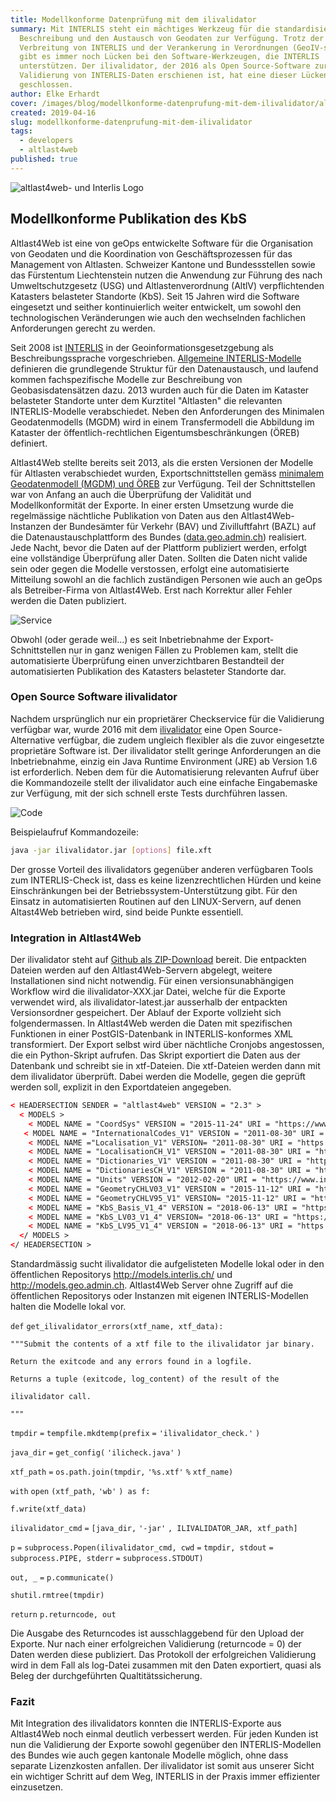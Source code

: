 ```yaml
---
title: Modellkonforme Datenprüfung mit dem ilivalidator
summary: Mit INTERLIS steht ein mächtiges Werkzeug für die standardisierte
  Beschreibung und den Austausch von Geodaten zur Verfügung. Trotz der weiten
  Verbreitung von INTERLIS und der Verankerung in Verordnungen (GeoIV-swisstopo)
  gibt es immer noch Lücken bei den Software-Werkzeugen, die INTERLIS
  unterstützen. Der ilivalidator, der 2016 als Open Source-Software zur
  Validierung von INTERLIS-Daten erschienen ist, hat eine dieser Lücken
  geschlossen.
author: Elke Erhardt
cover: /images/blog/modellkonforme-datenprufung-mit-dem-ilivalidator/altlast4web_0.png
created: 2019-04-16
slug: modellkonforme-datenprufung-mit-dem-ilivalidator
tags:
  - developers
  - altlast4web
published: true
---
```

![](/images/blog/modellkonforme-datenprufung-mit-dem-ilivalidator/altlast4web%20_%20Interlis_0.png "altlast4web- und Interlis Logo")

## Modellkonforme Publikation des KbS

Altlast4Web ist eine von geOps entwickelte Software für die Organisation von Geodaten und die Koordination von Geschäftsprozessen für das Management von Altlasten. Schweizer Kantone und Bundessstellen sowie das Fürstentum Liechtenstein nutzen die Anwendung zur Führung des nach Umweltschutzgesetz (USG) und Altlastenverordnung (AltlV) verpflichtenden Katasters belasteter Standorte (KbS). Seit 15 Jahren wird die Software eingesetzt und seither kontinuierlich weiter entwickelt, um sowohl den technologischen Veränderungen wie auch den wechselnden fachlichen Anforderungen gerecht zu werden.

Seit 2008 ist [INTERLIS](https://www.interlis.ch/) in der Geoinformationsgesetzgebung als Beschreibungssprache vorgeschrieben. [Allgemeine INTERLIS-Modelle](http://models.geo.admin.ch/BAFU/) definieren die grundlegende Struktur für den Datenaustausch, und laufend kommen fachspezifische Modelle zur Beschreibung von Geobasisdatensätzen dazu. 2013 wurden auch für die Daten im Kataster belasteter Standorte unter dem Kurztitel "Altlasten" die relevanten INTERLIS-Modelle verabschiedet. Neben den Anforderungen des Minimalen Geodatenmodells (MGDM) wird in einem Transfermodell die Abbildung im Kataster der öffentlich-rechtlichen Eigentumsbeschränkungen (ÖREB) definiert.

Altlast4Web stellte bereits seit 2013, als die ersten Versionen der Modelle für Altlasten verabschiedet wurden, Exportschnittstellen gemäss [minimalem Geodatenmodell (MGDM) und ÖREB](https://www.bafu.admin.ch/bafu/de/home/zustand/daten/geodatenmodelle/altlasten--geodatenmodelle.html) zur Verfügung. Teil der Schnittstellen war von Anfang an auch die Überprüfung der Validität und Modellkonformität der Exporte. In einer ersten Umsetzung wurde die regelmässige nächtliche Publikation von Daten aus den Altlast4Web-Instanzen der Bundesämter für Verkehr (BAV) und Zivilluftfahrt (BAZL) auf die Datenaustauschplattform des Bundes ([data.geo.admin.ch](https://data.geo.admin.ch/)) realisiert. Jede Nacht, bevor die Daten auf der Plattform publiziert werden, erfolgt eine vollständige Überprüfung aller Daten. Sollten die Daten nicht valide sein oder gegen die Modelle verstossen, erfolgt eine automatisierte Mitteilung sowohl an die fachlich zuständigen Personen wie auch an geOps als Betreiber-Firma von Altlast4Web. Erst nach Korrektur aller Fehler werden die Daten publiziert.

![](/images/blog/modellkonforme-datenprufung-mit-dem-ilivalidator/service.png "Service")

Obwohl (oder gerade weil...) es seit Inbetriebnahme der Export-Schnittstellen nur in ganz wenigen Fällen zu Problemen kam, stellt die automatisierte Überprüfung einen unverzichtbaren Bestandteil der automatisierten Publikation des Katasters belasteter Standorte dar.

### Open Source Software ilivalidator

Nachdem ursprünglich nur ein proprietärer Checkservice für die Validierung verfügbar war, wurde 2016 mit dem [ilivalidator](https://github.com/claeis/ilivalidator) eine Open Source-Alternative verfügbar, die zudem ungleich flexibler als die zuvor eingesetzte proprietäre Software ist. Der ilivalidator stellt geringe Anforderungen an die Inbetriebnahme, einzig ein Java Runtime Environment (JRE) ab Version 1.6 ist erforderlich. Neben dem für die Automatisierung relevanten Aufruf über die Kommandozeile stellt der ilivalidator auch eine einfache Eingabemaske zur Verfügung, mit der sich schnell erste Tests durchführen lassen.

![](/images/blog/modellkonforme-datenprufung-mit-dem-ilivalidator/code.png "Code")

Beispielaufruf Kommandozeile:

```bash
java -jar ilivalidator.jar [options] file.xft  
```

Der grosse Vorteil des ilivalidators gegenüber anderen verfügbaren Tools zum INTERLIS-Check ist, dass es keine lizenzrechtlichen Hürden und keine Einschränkungen bei der Betriebssystem-Unterstützung gibt. Für den Einsatz in automatisierten Routinen auf den LINUX-Servern, auf denen Altast4Web betrieben wird, sind beide Punkte essentiell.

### Integration in Altlast4Web

Der ilivalidator steht auf [Github als ZIP-Download](https://github.com/claeis/ilivalidator/releases) bereit. Die entpackten Dateien werden auf den Altlast4Web-Servern abgelegt, weitere Installationen sind nicht notwendig. Für einen versionsunabhängigen Workflow wird die ilivalidator-XXX.jar Datei, welche für die Exporte verwendet wird, als ilivalidator-latest.jar ausserhalb der entpackten Versionsordner gespeichert. Der Ablauf der Exporte vollzieht sich folgendermassen. In Altlast4Web werden die Daten mit spezifischen Funktionen in einer PostGIS-Datenbank in INTERLIS-konformes XML transformiert. Der Export selbst wird über nächtliche Cronjobs angestossen, die ein Python-Skript aufrufen. Das Skript exportiert die Daten aus der Datenbank und schreibt sie in xtf-Dateien. Die xtf-Dateien werden dann mit dem ilivalidator überprüft. Dabei werden die Modelle, gegen die geprüft werden soll, explizit in den Exportdateien angegeben.

```xml
< HEADERSECTION SENDER = "altlast4web" VERSION = "2.3" >
  < MODELS >
    < MODEL NAME = "CoordSys" VERSION = "2015-11-24" URI = "https://www.interlis.ch/models" />
   < MODEL NAME = "InternationalCodes_V1" VERSION = "2011-08-30" URI = "https://www.geo.admin.ch" />
    < MODEL NAME ="Localisation_V1" VERSION= "2011-08-30" URI = "https://www.geo.admin.ch" />
    < MODEL NAME = "LocalisationCH_V1" VERSION = "2011-08-30" URI = "https://www.geo.admin.ch" />
    < MODEL NAME = "Dictionaries_V1" VERSION = "2011-08-30" URI = "https://www.geo.admin.ch" />
    < MODEL NAME = "DictionariesCH_V1" VERSION = "2011-08-30" URI = "https://www.geo.admin.ch" />
    < MODEL NAME = "Units" VERSION = "2012-02-20" URI = "https://www.interlis.ch/models" />
    < MODEL NAME = "GeometryCHLV03_V1" VERSION = "2015-11-12" URI = "https://www.geo.admin.ch" />
    < MODEL NAME = "GeometryCHLV95_V1" VERSION= "2015-11-12" URI = "https://www.geo.admin.ch" />
    < MODEL NAME = "KbS_Basis_V1_4" VERSION = "2018-06-13" URI = "https://models.geo.admin.ch/BAFU" />
    < MODEL NAME = "KbS_LV03_V1_4" VERSION= "2018-06-13" URI = "https://models.geo.admin.ch/BAFU" />
    < MODEL NAME = "KbS_LV95_V1_4" VERSION = "2018-06-13" URI = "https://models.geo.admin.ch/BAFU" />
  </ MODELS >
</ HEADERSECTION >
```

Standardmässig sucht ilivalidator die aufgelisteten Modelle lokal oder in den öffentlichen Repositorys http://models.interlis.ch/ und http://models.geo.admin.ch. Altlast4Web Server ohne Zugriff auf die öffentlichen Repositorys oder Instanzen mit eigenen INTERLIS-Modellen halten die Modelle lokal vor.

`def` `get_ilivalidator_errors(xtf_name, xtf_data):`

  `"""Submit the contents of a xtf file to the ilivalidator jar binary.`

  `Return the exitcode and any errors found in a logfile.`

  `Returns a tuple (exitcode, log_content) of the result of the`

  `ilivalidator call.`

  `"""`

 `tmpdir` `=` `tempfile.mkdtemp(prefix` `=` `'ilivalidator_check.'` `)`

  `java_dir` `=` `get_config(` `'ilicheck.java'` `)`

  `xtf_path` `=` `os.path.join(tmpdir,` `'%s.xtf'` `%` `xtf_name)`

  `with` `open` `(xtf_path,` `'wb'` `) as f:`

  `f.write(xtf_data)`

  `ilivalidator_cmd` `=` `[java_dir,` `'-jar'` `, ILIVALIDATOR_JAR, xtf_path]`

  `p` `=` `subprocess.Popen(ilivalidator_cmd, cwd` `=` `tmpdir, stdout` `=` `subprocess.PIPE, stderr` `=` `subprocess.STDOUT)`

  `out, _` `=` `p.communicate()`

  `shutil.rmtree(tmpdir)`

  `return` `p.returncode, out`

Die Ausgabe des Returncodes ist ausschlaggebend für den Upload der Exporte. Nur nach einer erfolgreichen Validierung (returncode = 0) der Daten werden diese publiziert. Das Protokoll der erfolgreichen Validierung wird in dem Fall als log-Datei zusammen mit den Daten exportiert, quasi als Beleg der durchgeführten Qualtitätssicherung.

### Fazit

Mit Integration des ilivalidators konnten die INTERLIS-Exporte aus Altlast4Web noch einmal deutlich verbessert werden. Für jeden Kunden ist nun die Validierung der Exporte sowohl gegenüber den INTERLIS-Modellen des Bundes wie auch gegen kantonale Modelle möglich, ohne dass separate Lizenzkosten anfallen. Der ilivalidator ist somit aus unserer Sicht ein wichtiger Schritt auf dem Weg, INTERLIS in der Praxis immer effizienter einzusetzen.